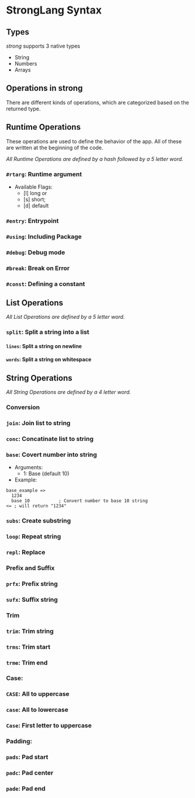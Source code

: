 # StrongLang Syntax

## Types

_strong_ supports 3 native types
- String
- Numbers
- Arrays

## Operations in strong

There are different kinds of operations, which are categorized based on the returned type.

## Runtime Operations

These operations are used to define the behavior of the app.
All of these are written at the beginning of the code.

_All Runtime Operations are defined by a hash followed by a 5 letter word._

### `#rtarg`: Runtime argument

- Available Flags: 
  - [l] long or
  - [s] short;
  - [d] default

### `#entry`: Entrypoint

### `#using`: Including Package

### `#debug`: Debug mode

### `#break`: Break on Error

### `#const`: Defining a constant



## List Operations

_All List Operations are defined by a 5 letter word._

### `split`: Split a string into a list

#### `lines`: Split a string on newline

#### `words`: Split a string on whitespace

## String Operations

_All String Operations are defined by a 4 letter word._

### Conversion
### `join`: Join list to string
### `conc`: Concatinate list to string
### `base`: Covert number into string
- Arguments:
  - 1: Base (default 10)
- Example:
```
base_example => 
  1234
  base 10           ; Convert number to base 10 string
<= ; will return "1234"
```

### `subs`: Create substring
### `loop`: Repeat string
### `repl`: Replace 

### Prefix and Suffix
### `prfx`: Prefix string
### `sufx`: Suffix string


### Trim
### `trim`: Trim string
### `trms`: Trim start 
### `trme`: Trim end

### Case:
### `CASE`: All to uppercase 
### `case`: All to lowercase
### `Case`: First letter to uppercase

### Padding:
### `pads`: Pad start
### `padc`: Pad center
### `pade`: Pad end

